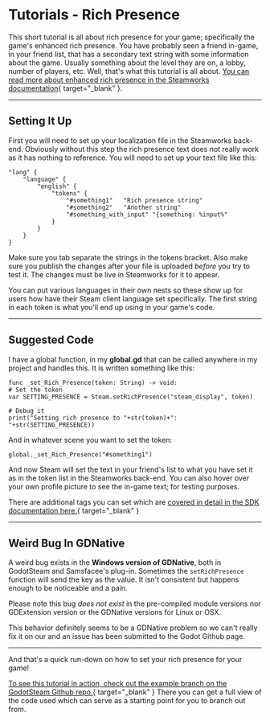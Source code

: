 # Tutorials - Rich Presence

This short tutorial is all about rich presence for your game; specifically the game's enhanced rich presence.  You have probably seen a friend in-game, in your friend list, that has a secondary text string with some information about the game.  Usually something about the level they are on, a lobby, number of players, etc.  Well, that's what this tutorial is all about.  [You can read more about enhanced rich presence in the Steamworks documentation](https://partner.steamgames.com/doc/features/enhancedrichpresence){ target="_blank" }.

---

## Setting It Up

First you will need to set up your localization file in the Steamworks back-end.  Obviously without this step the rich presence text does not really work as it has nothing to reference.  You will need to set up your text file like this:

````
"lang" {
	"language" {
		"english" {
			"tokens" {
				"#something1"	"Rich presence string"
				"#something2"	"Another string"
				"#something_with_input"	"{something: %input%"
			}
		}
	}
}
````

Make sure you tab separate the strings in the tokens bracket. Also make sure you publish the changes after your file is uploaded _before_ you try to test it.  The changes must be live in Steamworks for it to appear.

You can put various languages in their own nests so these show up for users how have their Steam client language set specifically. The first string in each token is what you'll end up using in your game's code.

---

## Suggested Code

I have a global function, in my **global.gd** that can be called anywhere in my project and handles this.  It is written something like this:

````
func _set_Rich_Presence(token: String) -> void:
# Set the token
var SETTING_PRESENCE = Steam.setRichPresence("steam_display", token)

# Debug it
print("Setting rich presence to "+str(token)+": "+str(SETTING_PRESENCE))
````

And in whatever scene you want to set the token:

````
global._set_Rich_Presence("#something1")
````

And now Steam will set the text in your friend's list to what you have set it as in the token list in the Steamworks back-end. You can also hover over your own profile picture to see the in-game text; for testing purposes.

There are additional tags you can set which are [covered in detail in the SDK documentation here.](https://partner.steamgames.com/doc/api/ISteamFriends#SetRichPresence){ target="_blank" }

---

## Weird Bug In GDNative

A weird bug exists in the **Windows version of GDNative**, both in GodotSteam and Samsfacee's plug-in.  Sometimes the `setRichPresence` function will send the key as the value.  It isn't consistent but happens enough to be noticeable and a pain.

Please note this bug *does not exist* in the pre-compiled module versions nor GDExtension version or the GDNative versions for Linux or OSX.

This behavior definitely seems to be a GDNative problem so we can't really fix it on our and an issue has been submitted to the Godot Github page.

---

And that's a quick run-down on how to set your rich presence for your game!

[To see this tutorial in action, check out the example branch on the GodotSteam Github repo.](https://github.com/Gramps/GodotSteam/tree/example){ target="_blank" } There you can get a full view of the code used which can serve as a starting point for you to branch out from.